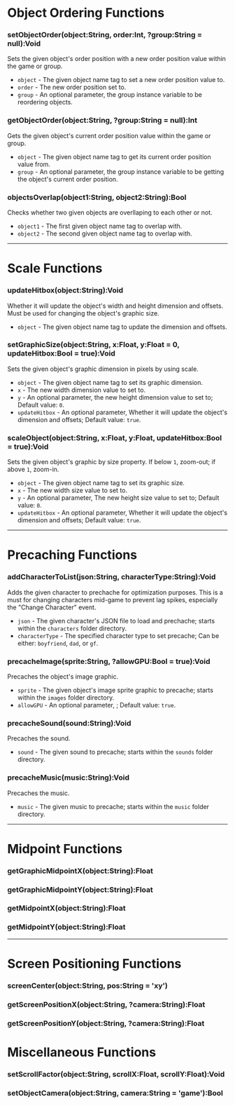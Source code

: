 # Object Ordering Functions
### setObjectOrder(object:String, order:Int, ?group:String = null):Void
Sets the given object's order position with a new order position value within the game or group.

- `object` - The given object name tag to set a new order position value to.
- `order` - The new order position set to.
- `group` - An optional parameter, the group instance variable to be reordering objects.

### getObjectOrder(object:String, ?group:String = null):Int
Gets the given object's current order position value within the game or group. 

- `object` - The given object name tag to get its current order position value from.
- `group` - An optional parameter, the group instance variable to be getting the object's current order position.

### objectsOverlap(object1:String, object2:String):Bool
Checks whether two given objects are overllaping to each other or not.

- `object1` - The first given object name tag to overlap with.
- `object2` - The second given object name tag to overlap with.

***

# Scale Functions
### updateHitbox(object:String):Void
Whether it will update the object's width and height dimension and offsets. Must be used for changing the object's graphic size.

- `object` - The given object name tag to update the dimension and offsets.

### setGraphicSize(object:String, x:Float, y:Float = 0, updateHitbox:Bool = true):Void
Sets the given object's graphic dimension in pixels by using scale.

- `object` - The given object name tag to set its graphic dimension.
- `x` - The new width dimension value to set to.
- `y` - An optional parameter, the new height dimension value to set to; Default value: `0`.
- `updateHitbox` - An optional parameter, Whether it will update the object's dimension and offsets; Default value: `true`.

### scaleObject(object:String, x:Float, y:Float, updateHitbox:Bool = true):Void
Sets the given object's graphic by size property. If below `1`, zoom-out; if above `1`, zoom-in.

- `object` - The given object name tag to set its graphic size.
- `x` - The new width size value to set to.
- `y` - An optional parameter, The new height size value to set to; Default value: `0`.
- `updateHitbox` - An optional parameter, Whether it will update the object's dimension and offsets; Default value: `true`.

***

# Precaching Functions
### addCharacterToList(json:String, characterType:String):Void
Adds the given character to prechache for optimization purposes. This is a must for changing characters mid-game to prevent lag spikes, especially the "Change Character" event.

- `json` - The given character's JSON file to load and prechache; starts within the `characters` folder directory.
- `characterType` - The specified character type to set precache; Can be either: `boyfriend`, `dad`, or `gf`.

### precacheImage(sprite:String, ?allowGPU:Bool = true):Void
Precaches the object's image graphic.

- `sprite` - The given object's image sprite graphic to precache; starts within the `images` folder directory.
- `allowGPU` - An optional parameter, ; Default value: `true`.

### precacheSound(sound:String):Void
Precaches the sound.

- `sound` - The given sound to precache; starts within the `sounds` folder directory.

### precacheMusic(music:String):Void
Precaches the music.

- `music` - The given music to precache; starts within the `music` folder directory.

***

# Midpoint Functions
### getGraphicMidpointX(object:String):Float
### getGraphicMidpointY(object:String):Float
### getMidpointX(object:String):Float
### getMidpointY(object:String):Float

***

# Screen Positioning Functions
### screenCenter(object:String, pos:String = 'xy')
### getScreenPositionX(object:String, ?camera:String):Float
### getScreenPositionY(object:String, ?camera:String):Float

# Miscellaneous Functions
### setScrollFactor(object:String, scrollX:Float, scrollY:Float):Void
### setObjectCamera(object:String, camera:String = 'game'):Bool
